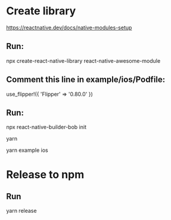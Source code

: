 # Create library

https://reactnative.dev/docs/native-modules-setup


## Run:

npx create-react-native-library react-native-awesome-module

## Comment this line in example/ios/Podfile:
use_flipper!({ 'Flipper' => '0.80.0' })

## Run:

npx react-native-builder-bob init

yarn

yarn example ios

# Release to npm

## Run

yarn release
